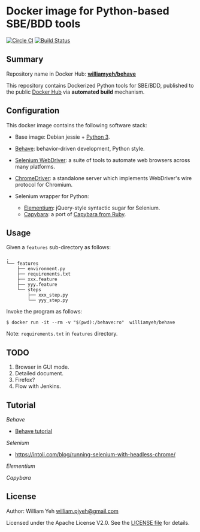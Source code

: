 Docker image for Python-based SBE/BDD tools
===


[![Circle CI](https://circleci.com/gh/William-Yeh/docker-behave.svg?style=shield)](https://circleci.com/gh/William-Yeh/docker-behave) [![Build Status](https://travis-ci.org/William-Yeh/docker-behave.svg?branch=master)](https://travis-ci.org/William-Yeh/docker-behave)


## Summary

Repository name in Docker Hub: **[williamyeh/behave](https://hub.docker.com/r/williamyeh/behave/)**

This repository contains Dockerized Python tools for SBE/BDD, published to the public [Docker Hub](https://hub.docker.com/) via **automated build** mechanism.


## Configuration

This docker image contains the following software stack:

- Base image: Debian jessie + [Python 3](https://hub.docker.com/_/python/).

- [Behave](https://pypi.python.org/pypi/behave): behavior-driven development, Python style.

- [Selenium WebDriver](http://www.seleniumhq.org/projects/webdriver/): a suite of tools to automate web browsers across many platforms.

- [ChromeDriver](https://sites.google.com/a/chromium.org/chromedriver/): a standalone server which implements WebDriver's wire protocol for Chromium.

- Selenium wrapper for Python:
  - [Elementium](https://github.com/actmd/elementium): jQuery-style syntactic sugar for Selenium.
  - [Capybara](https://elliterate.github.io/capybara.py/): a port of [Capybara from Ruby](https://en.wikipedia.org/wiki/Capybara_(software)).



## Usage


Given a `features` sub-directory as follows:

```
.
└── features
    ├── environment.py
    ├── requirements.txt
    ├── xxx.feature
    ├── yyy.feature
    └── steps
        ├── xxx_step.py
        └── yyy_step.py
```

Invoke the program as follows:

```
$ docker run -it --rm -v "$(pwd):/behave:ro"  williamyeh/behave
```



Note: `requirements.txt` in `features` directory.



## TODO

1. Browser in GUI mode.
2. Detailed document.
4. Firefox?
5. Flow with Jenkins.



## Tutorial

*Behave*

 - [Behave tutorial](https://pythonhosted.org/behave/tutorial.html)


*Selenium*

- https://intoli.com/blog/running-selenium-with-headless-chrome/


*Elementium*





*Capybara*




## License

Author: William Yeh <william.pjyeh@gmail.com>

Licensed under the Apache License V2.0. See the [LICENSE file](LICENSE) for details.
